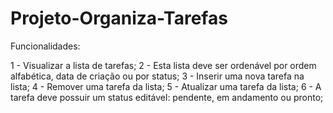 # Projeto-Organiza-Tarefas

Funcionalidades:

1 - Visualizar a lista de tarefas;
2 - Esta lista deve ser ordenável por ordem alfabética, data de criação ou por status;
3 - Inserir uma nova tarefa na lista;
4 - Remover uma tarefa da lista;
5 - Atualizar uma tarefa da lista;
6 - A tarefa deve possuir um status editável: pendente, em andamento ou pronto;
